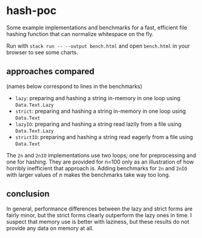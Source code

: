 # hash-poc

Some example implementations and benchmarks for a fast, efficient file hashing
function that can normalize whitespace on the fly.

Run with `stack run -- --output bench.html` and open `bench.html` in your
browser to see some charts.

## approaches compared

(names below correspond to lines in the benchmarks)

* `lazy`: preparing and hashing a string in-memory in one loop using `Data.Text.Lazy`
* `strict`: preparing and hashing a string in-memory in one loop using `Data.Text`
* `lazyIO`: preparing and hashing a string read lazily from a file using `Data.Text.Lazy`
* `strictIO`: preparing and hashing a string read eagerly from a file using `Data.Text`

The `2n` and `2nIO` implementations use two loops; one for preprocessing and one
for hashing. They are provided for n=100 only as an illustration of how horribly
inefficient that approach is. Adding benchmarks for `2n` and `2nIO` with larger
values of n makes the benchmarks take way too long.

## conclusion

In general, performance differences between the lazy and strict forms are fairly
minor, but the strict forms clearly outperform the lazy ones in time. I suspect
that memory use is better with laziness, but these results do not provide any
data on memory at all.
